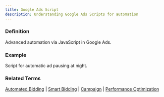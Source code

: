 ```yaml
---
title: Google Ads Script
description: Understanding Google Ads Scripts for automation
---
```


### Definition
Advanced automation via JavaScript in Google Ads.

### Example
Script for automatic ad pausing at night.

### Related Terms
[Automated Bidding](/bidding-budget/automated-bidding) | [Smart Bidding](/automation/smart-bidding) | [Campaign](/structure/campaign) | [Performance Optimization](/optimization/optimization-score)